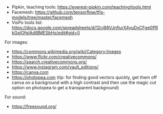 - Pipkin, teaching tools: https://everest-pipkin.com/teaching/tools.html 
- Facemesh: https://github.com/tensorflow/tfjs-models/tree/master/facemesh
- VisPo tools list: https://docs.google.com/spreadsheets/d/12cj88VJnfIurX4yuDxCFge0PRkGplOfgIAdIBMESbHs/edit#gid=0

For images:
- https://commons.wikimedia.org/wiki/Category:Images
- https://www.flickr.com/creativecommons/
- https://search.creativecommons.org/
- https://www.instagram.com/vault_editions/
- https://canva.com 
- https://photopea.com 
(tip: for finding good vectors quickly, get them off canva on a background with a high contrast and then use the magic cut option on photopea to get a transparent background)



For sound:
- https://freesound.org/

